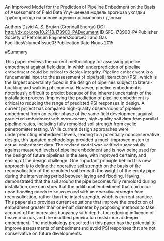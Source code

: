 An Improved Model for the Prediction of Pipeline Embedment on the Basis of Assessment of Field Data
Улучшенная модель прогноза укладки трубопровода на основе оценки промысловых данных


Authors   David A. S. Bruton (Crondall Energy) 
DOI       http://dx.doi.org/10.2118/173900-PADocument 
ID        SPE-173900-PA
Publisher Society of Petroleum EngineersSourceOil and Gas FacilitiesVolume4Issue03Publication
Date      Июнь 2015

#Summary

This paper reviews the current methodology for assessing pipeline embedment against field data, in which underprediction of pipeline embedment could be critical to design integrity. Pipeline embedment is a fundamental input to the assessment of pipe/soil interaction (PSI), which is the largest uncertainty faced in the design of pipelines subject to lateral-buckling and walking phenomena. However, pipeline embedment is notoriously difficult to predict because of the inherent uncertainty of the installation process. Improving the prediction of pipeline embedment is critical to reducing the range of predicted PSI responses in design. A current project has compared high-quality observations of pipeline embedment from an earlier phase of the same field development against predicted embedment with more-recent, high-quality soil data from parallel pipeline routes, including fully remolded soil strength from cyclic penetrometer testing. While current design approaches were underpredicting embedment levels, leading to a potentially nonconservative design, this updated methodology provided a much-improved match to actual embedment data. The revised model was verified successfully against measured levels of pipeline embedment and is now being used for the design of future pipelines in the area, with improved certainty and easing of the design challenge. One important principle behind this new approach is to define the operative soil strength on the basis of the reconsolidation of the remolded soil beneath the weight of the empty pipe during the intervening period between laying and flooding. Having demonstrated that the soil around the pipe becomes fully remolded during installation, one can show that the additional embedment that can occur upon flooding needs to be assessed with an operative strength from reconsolidation, rather than the intact strength, which is current practice. This paper also provides current equations that improve the prediction of embedment greater than one-half diameter by proposing methods to take account of the increasing buoyancy with depth, the reducing influence of heave mounds, and the modified penetration resistance at deeper embedment. The methodology presented in this paper has the potential to improve assessments of embedment and avoid PSI responses that are not conservative on future developments.
